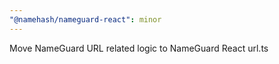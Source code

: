```yaml
---
"@namehash/nameguard-react": minor
---
```


Move NameGuard URL related logic to NameGuard React url.ts
